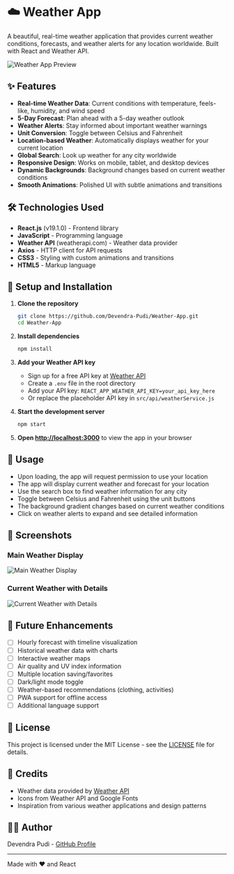 # ☁️ Weather App

A beautiful, real-time weather application that provides current weather conditions, forecasts, and weather alerts for any location worldwide. Built with React and Weather API.

![Weather App Preview](screenshots/main-weather.png)

## ✨ Features

- **Real-time Weather Data**: Current conditions with temperature, feels-like, humidity, and wind speed
- **5-Day Forecast**: Plan ahead with a 5-day weather outlook
- **Weather Alerts**: Stay informed about important weather warnings
- **Unit Conversion**: Toggle between Celsius and Fahrenheit
- **Location-based Weather**: Automatically displays weather for your current location
- **Global Search**: Look up weather for any city worldwide
- **Responsive Design**: Works on mobile, tablet, and desktop devices
- **Dynamic Backgrounds**: Background changes based on current weather conditions
- **Smooth Animations**: Polished UI with subtle animations and transitions

## 🛠️ Technologies Used

- **React.js** (v19.1.0) - Frontend library
- **JavaScript** - Programming language
- **Weather API** (weatherapi.com) - Weather data provider
- **Axios** - HTTP client for API requests
- **CSS3** - Styling with custom animations and transitions
- **HTML5** - Markup language

## 🚀 Setup and Installation

1. **Clone the repository**
   ```bash
   git clone https://github.com/Devendra-Pudi/Weather-App.git
   cd Weather-App
   ```

2. **Install dependencies**
   ```bash
   npm install
   ```

3. **Add your Weather API key**
   - Sign up for a free API key at [Weather API](https://www.weatherapi.com/)
   - Create a `.env` file in the root directory
   - Add your API key: `REACT_APP_WEATHER_API_KEY=your_api_key_here`
   - Or replace the placeholder API key in `src/api/weatherService.js`

4. **Start the development server**
   ```bash
   npm start
   ```

5. **Open [http://localhost:3000](http://localhost:3000)** to view the app in your browser

## 📱 Usage

- Upon loading, the app will request permission to use your location
- The app will display current weather and forecast for your location
- Use the search box to find weather information for any city
- Toggle between Celsius and Fahrenheit using the unit buttons
- The background gradient changes based on current weather conditions
- Click on weather alerts to expand and see detailed information

## 📸 Screenshots

### Main Weather Display
![Main Weather Display](screenshots/main-weather.png)

### Current Weather with Details
![Current Weather with Details](screenshots/forecast.png)

## 🔮 Future Enhancements

- [ ] Hourly forecast with timeline visualization
- [ ] Historical weather data with charts
- [ ] Interactive weather maps
- [ ] Air quality and UV index information
- [ ] Multiple location saving/favorites
- [ ] Dark/light mode toggle
- [ ] Weather-based recommendations (clothing, activities)
- [ ] PWA support for offline access
- [ ] Additional language support

## 📝 License

This project is licensed under the MIT License - see the [LICENSE](LICENSE) file for details.

## 🙏 Credits

- Weather data provided by [Weather API](https://www.weatherapi.com/)
- Icons from Weather API and Google Fonts
- Inspiration from various weather applications and design patterns

## 👨‍💻 Author

Devendra Pudi - [GitHub Profile](https://github.com/Devendra-Pudi)

---

Made with ❤️ and React 